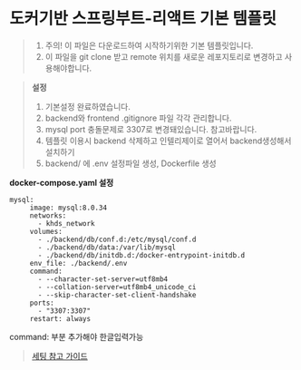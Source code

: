 # 도커기반 스프링부트-리액트 기본 템플릿
> 1. 주의! 이 파일은 다운로드하여 시작하기위한 기본 템플릿입니다.
> 2. 이 파일을 git clone 받고 remote 위치를 새로운 레포지토리로 변경하고 사용해야합니다.

> **설정**
> 1. 기본설정 완료하였습니다.
> 2. backend와 frontend .gitignore 파일 각각 관리합니다.
> 3. mysql port 충돌문제로 3307로 변경돼있습니다. 참고바랍니다.
> 4. 템플릿 이용시 backend 삭제하고 인텔리제이로 열어서 backend생성해서 설치하기
> 5. backend/ 에 .env 설정파일 생성, Dockerfile 생성

**docker-compose.yaml 설정**
```
mysql:
     image: mysql:8.0.34
     networks:
       - khds_network
     volumes:
       - ./backend/db/conf.d:/etc/mysql/conf.d
       - ./backend/db/data:/var/lib/mysql
       - ./backend/db/initdb.d:/docker-entrypoint-initdb.d
     env_file: ./backend/.env
     command:
       - --character-set-server=utf8mb4
       - --collation-server=utf8mb4_unicode_ci
       - --skip-character-set-client-handshake
     ports:
       - "3307:3307"
     restart: always
```
command: 부분 추가해야 한글입력가능

> [세팅 참고 가이드](https://khdscor.tistory.com/116)
